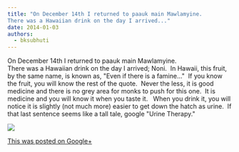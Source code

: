 ```yaml
---
title: "On December 14th I returned to paauk main Mawlamyine.
There was a Hawaiian drink on the day I arrived..."
date: 2014-01-03
authors: 
  - bksubhuti
---
```


On December 14th I returned to paauk main Mawlamyine.  
There was a Hawaiian drink on the day I arrived; Noni.  In Hawaii, this fruit, by the same name, is known as, "Even if there is a famine..."  If you know the fruit, you will know the rest of the quote.  Never the less, it is good medicine and there is no grey area for monks to push for this one.  It is medicine and you will know it when you taste it.   When you drink it, you will notice it is slightly (not much more) easier to get down the hatch as urine.  If that last sentence seems like a tall tale, google "Urine Therapy."﻿

![](/images/Noni.jpg)

[This was posted on Google+](https://plus.google.com/+BhikkhuSubhuti/posts/cnPvb2NPqjk)